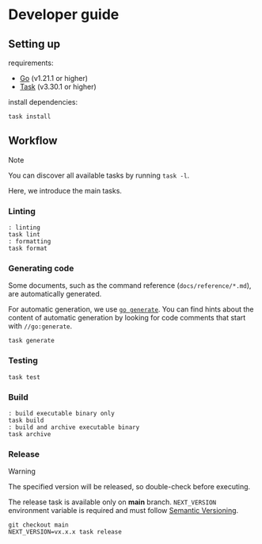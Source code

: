 # Developer guide

## Setting up

requirements:

- [Go](https://go.dev/) (v1.21.1 or higher)
- [Task](https://taskfile.dev/) (v3.30.1 or higher)

install dependencies:

```shell
task install
```

## Workflow

> [!NOTE]
> You can discover all available tasks by running `task -l`.

Here, we introduce the main tasks.

### Linting

```shell
: linting
task lint
: formatting
task format
```

### Generating code

Some documents, such as the command reference (`docs/reference/*.md`), are automatically generated.

For automatic generation, we use [`go generate`](https://go.dev/blog/generate).
You can find hints about the content of automatic generation by looking for code comments that start with `//go:generate`.

```shell
task generate
```

### Testing

```shell
task test
```

### Build

```shell
: build executable binary only
task build
: build and archive executable binary
task archive
```

### Release

> [!WARNING]
> The specified version will be released, so double-check before executing.

The release task is available only on **main** branch.
`NEXT_VERSION` environment variable is required and must follow [Semantic Versioning](https://semver.org/spec/v2.0.0.html).

```shell
git checkout main
NEXT_VERSION=vx.x.x task release
```
